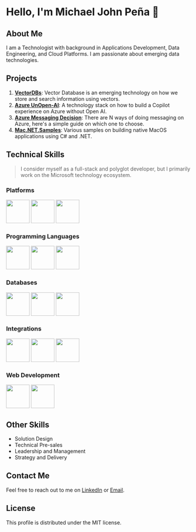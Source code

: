 # Hello, I'm Michael John Peña 👋

## About Me
I am a Technologist with background in Applications Development, Data Engineering, and Cloud Platforms. I am passionate about emerging data technologies.

## Projects

1. [**VectorDBs**](https://github.com/mjtpena/vector-dbs): Vector Database is an emerging technology on how we store and search information using vectors.
2. [**Azure UnOpen-AI**](https://github.com/mjtpena/azure-unopenai): A technology stack on how to build a Copilot experience on Azure without Open AI.
3. [**Azure Messaging Decision**](https://github.com/mjtpena/azure-messaging-decision): There are N ways of doing messaging on Azure, here's a simple guide on which one to choose.
4. [**Mac.NET.Samples**](https://github.com/mjtpena/Mac.NET.Samples): Various samples on building native MacOS applications using C# and .NET.

## Technical Skills
> I consider myself as a full-stack and polyglot developer, but I primarily work on the Microsoft technology ecosystem.

### Platforms
<p>
<img src="https://cdn.jsdelivr.net/gh/devicons/devicon/icons/azure/azure-original.svg" height=64 width=64/>
<img src="https://github.com/mjtpena/mjtpena/assets/19221213/39edd18c-792f-4230-887b-8525a1c9404d" height=64 width=64/>
<img src="http://code.benco.io/icon-collection/azure-icons/Kubernetes-Services.svg" height=64 width=64 />
</p>

### Programming Languages 
<p>
<img src="https://cdn.jsdelivr.net/gh/devicons/devicon/icons/csharp/csharp-original.svg" height=64 width=64/> 
<img src="https://cdn.jsdelivr.net/gh/devicons/devicon/icons/typescript/typescript-original.svg" height=64 width=64/> 
<img src="https://cdn.jsdelivr.net/gh/devicons/devicon/icons/python/python-original.svg" height=64 width=64/>
</p>
          
### Databases
<p>
<img src="http://code.benco.io/icon-collection/azure-icons/SQL-Database.svg" height=64 width=64 />
<img src="http://code.benco.io/icon-collection/azure-icons/Azure-Cosmos-DB.svg" height=64 width=64 />
<img src="https://cdn.jsdelivr.net/gh/devicons/devicon/icons/redis/redis-original.svg" height=64 width=64 />
</p>

### Integrations
<p>
<img src="http://code.benco.io/icon-collection/azure-icons/Function-Apps.svg" height=64 width=64 />
<img src="http://code.benco.io/icon-collection/azure-icons/Event-Grid-Domains.svg" height=64 width=64 />
<img src="http://code.benco.io/icon-collection/azure-icons/Event-Hubs.svg" height=64 width=64 />
</p>

### Web Development
<p>
<img src="https://cdn.jsdelivr.net/gh/devicons/devicon/icons/dotnetcore/dotnetcore-original.svg" height=64 width=64/>
<img src="https://cdn.jsdelivr.net/gh/devicons/devicon/icons/react/react-original.svg" height=64 width=64/>
</p>

## Other Skills
- Solution Design
- Technical Pre-sales
- Leadership and Management
- Strategy and Delivery

## Contact Me
Feel free to reach out to me on [LinkedIn](https://www.linkedin.com/in/michaeljohnpena/) or [Email](mailto:michael@datachain.consulting).

## License
This profile is distributed under the MIT license.
